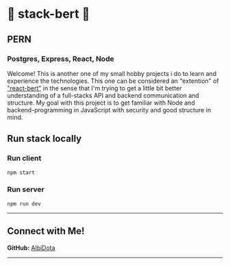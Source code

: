 # 🦐 stack-bert 🦐
## PERN
### Postgres, Express, React, Node

Welcome!
This is another one of my small hobby projects i do to learn and experience the technologies. 
This one can be considered an "extention" of ["react-bert"](https://github.com/AlbiDota/react-bert) in the sense that I'm trying to get a little bit better understanding of a full-stacks API and backend communication and structure.
My goal with this project is to get familiar with Node and backend-programming in JavaScript with security and good structure in mind.


## Run stack locally
### Run client

```in "client" directory
npm start
```

### Run server
``` in "server" directory
npm run dev
```

---

## Connect with Me!  
**GitHub:** [AlbiDota](https://github.com/AlbiDota)  

---
